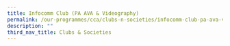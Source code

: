 ```yaml
---
title: Infocomm Club (PA AVA & Videography)
permalink: /our-programmes/cca/clubs-n-societies/infocomm-club-pa-ava-videography
description: ""
third_nav_title: Clubs & Societies
---
```

